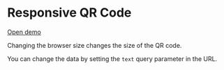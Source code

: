 # Responsive QR Code

[Open demo](https://rishubil.github.io/responsive-qr-code/?text=https://github.com/rishubil/responsive-qr-code)

Changing the browser size changes the size of the QR code.

You can change the data by setting the `text` query parameter in the URL.
